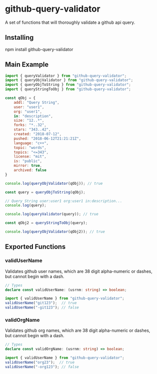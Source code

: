 # github-query-validator
A set of functions that will thoroughly validate a github api query.

## Installing
npm install github-query-validator

## Main Example

```javascript
import { queryValidator } from "github-query-validator";
import { queryObjValidator } from "github-query-validator";
import { queryObjToString } from "github-query-validator";
import { queryStringToObj } from "github-query-validator";

const qObj = {
    addl: "Query String",
    user: "user1",
    org: "user1",
    in: "description",
    size: "12..*",
    forks: "*..32",
    stars: "343..42",
    created: "2018-07-12",
    pushed: "2018-06-12T21:21:21Z",
    language: "c++",
    topic: "words",
    topics: "<=343",
    license: "mit",
    is: "public",
    mirror: true,
    archived: false
}

console.log(queryObjValidator(qObj)); // true

const query = queryObjToString(qObj);

// Query String user:user1 org:user1 in:description...
console.log(query);

console.log(queryValidator(query)); // true

const qObj2 = queryStringToObj(query);

console.log(queryObjValidator(qObj2)); // true
```

## Exported Functions

### validUserName

Validates github user names, which are 38 digit alpha-numeric or dashes, but cannot begin with a dash.

```typescript
// Types
declare const validUserName: (usrnm: string) => boolean;
```

```javascript
import { validUserName } from "github-query-validator";
validUserName("git123");  // true
validUserName("-git123"); // false
```

### validOrgName

Validates github org names, which are 38 digit alpha-numeric or dashes, but cannot begin with a dash.

```typescript
// Types
declare const validOrgName: (usrnm: string) => boolean;
```

```javascript
import { validUserName } from "github-query-validator";
validUserName("org23");  // true
validUserName("-org123"); // false
```

